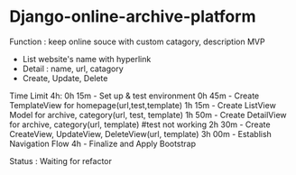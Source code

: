 # Django-online-archive-platform
Function : keep online souce with custom catagory, description
MVP
- List website's name with hyperlink
- Detail : name, url, catagory
- Create, Update, Delete

Time Limit 4h:
0h 15m - Set up & test environment
0h 45m - Create TemplateView for homepage(url,test,template)
1h 15m - Create ListView Model for archive, category(url, test, template)
1h 50m - Create DetailView for archive, category(url, template) #test not working
2h 30m - Create CreateView, UpdateView, DeleteView(url, template)
3h 00m - Establish Navigation Flow
4h      - Finalize and Apply Bootstrap

Status : Waiting for refactor
